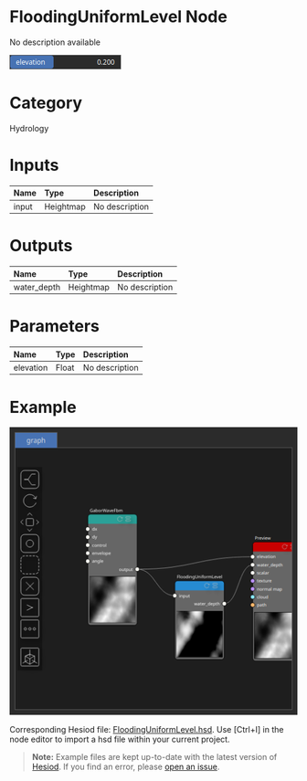
FloodingUniformLevel Node
=========================


No description available



![img](../../images/nodes/FloodingUniformLevel_settings.png)


# Category


Hydrology
# Inputs

|Name|Type|Description|
| :--- | :--- | :--- |
|input|Heightmap|No description|

# Outputs

|Name|Type|Description|
| :--- | :--- | :--- |
|water_depth|Heightmap|No description|

# Parameters

|Name|Type|Description|
| :--- | :--- | :--- |
|elevation|Float|No description|

# Example


![img](../../images/nodes/FloodingUniformLevel_hsd_example.png)

Corresponding Hesiod file: [FloodingUniformLevel.hsd](../../examples/FloodingUniformLevel.hsd). Use [Ctrl+I] in the node editor to import a hsd file within your current project. 

> **Note:** Example files are kept up-to-date with the latest version of [Hesiod](https://github.com/otto-link/Hesiod).
> If you find an error, please [open an issue](https://github.com/otto-link/Hesiod/issues).

